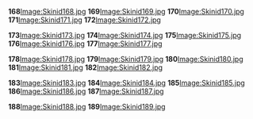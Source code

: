 **168**[Image:Skinid168.jpg](/docs/image:skinid168.jpg.md "wikilink") **169**[Image:Skinid169.jpg](/Image:Skinid169.jpg.md "wikilink") **170**[Image:Skinid170.jpg](/Image:Skinid170.jpg.md "wikilink") **171**[Image:Skinid171.jpg](/Image:Skinid171.jpg.md "wikilink") **172**[Image:Skinid172.jpg](/Image:Skinid172.jpg.md "wikilink")

**173**[Image:Skinid173.jpg](/docs/image:skinid173.jpg.md "wikilink") **174**[Image:Skinid174.jpg](/Image:Skinid174.jpg.md "wikilink") **175**[Image:Skinid175.jpg](/Image:Skinid175.jpg.md "wikilink") **176**[Image:Skinid176.jpg](/Image:Skinid176.jpg.md "wikilink") **177**[Image:Skinid177.jpg](/Image:Skinid177.jpg.md "wikilink")

**178**[Image:Skinid178.jpg](/docs/image:skinid178.jpg.md "wikilink") **179**[Image:Skinid179.jpg](/Image:Skinid179.jpg.md "wikilink") **180**[Image:Skinid180.jpg](/Image:Skinid180.jpg.md "wikilink") **181**[Image:Skinid181.jpg](/Image:Skinid181.jpg.md "wikilink") **182**[Image:Skinid182.jpg](/Image:Skinid182.jpg.md "wikilink")

**183**[Image:Skinid183.jpg](/docs/image:skinid183.jpg.md "wikilink") **184**[Image:Skinid184.jpg](/Image:Skinid184.jpg.md "wikilink") **185**[Image:Skinid185.jpg](/Image:Skinid185.jpg.md "wikilink") **186**[Image:Skinid186.jpg](/Image:Skinid186.jpg.md "wikilink") **187**[Image:Skinid187.jpg](/Image:Skinid187.jpg.md "wikilink")

**188**[Image:Skinid188.jpg](/docs/image:skinid188.jpg.md "wikilink") **189**[Image:Skinid189.jpg](/Image:Skinid189.jpg.md "wikilink")
